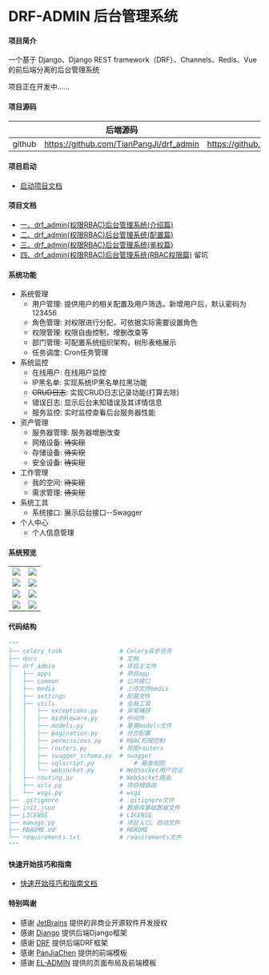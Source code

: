 # DRF-ADMIN 后台管理系统

#### 项目简介
一个基于 Django、Django REST framework（DRF）、Channels、Redis、Vue的前后端分离的后台管理系统

项目正在开发中......

#### 项目源码
|     |   后端源码  |   前端源码  |
|---  |--- | --- |
|  github   |  https://github.com/TianPangJi/drf_admin   |  https://github.com/TianPangJi/fe_admin   |

#### 项目启动
* [启动项目文档](https://github.com/TianPangJi/drf_admin/blob/master/doc/run_drf.md)

#### 项目文档
* [一、drf_admin(权限RBAC)后台管理系统(介绍篇)](https://blog.csdn.net/Mr_w_ang/article/details/111303774)
* [二、drf_admin(权限RBAC)后台管理系统(配置篇)](https://blog.csdn.net/Mr_w_ang/article/details/113483668)
* [三、drf_admin(权限RBAC)后台管理系统(鉴权篇)](https://blog.csdn.net/Mr_w_ang/article/details/113484448)
* [四、drf_admin(权限RBAC)后台管理系统(RBAC权限篇)]() 留坑

####  系统功能
- 系统管理
    - 用户管理: 提供用户的相关配置及用户筛选，新增用户后，默认密码为123456
    - 角色管理: 对权限进行分配，可依据实际需要设置角色
    - 权限管理: 权限自由控制，增删改查等
    - 部门管理: 可配置系统组织架构，树形表格展示
    - 任务调度: Cron任务管理
- 系统监控
    - 在线用户: 在线用户监控
    - IP黑名单: 实现系统IP黑名单拉黑功能
    - ~~CRUD日志~~: 实现CRUD日志记录功能(打算去除)
    - 错误日志: 显示后台未知错误及其详情信息
    - 服务监控: 实时监控查看后台服务器性能
- 资产管理
    - 服务器管理: 服务器增删改查
    - 网络设备: ~~待实现~~
    - 存储设备: ~~待实现~~
    - 安全设备: ~~待实现~~
- 工作管理
    - 我的空间: ~~待实现~~
    - 需求管理: ~~待实现~~
- 系统工具
    - 系统接口: 展示后台接口--Swagger
- 个人中心
    - 个人信息管理

#### 系统预览
<table>
    <tr>
        <td><img src="https://img-blog.csdnimg.cn/2020111416290077.png" border="0" /></td>
        <td><img src="https://img-blog.csdnimg.cn/20201114162859446.png" border="0" /></td>
    </tr>
    <tr>
        <td><img src="https://img-blog.csdnimg.cn/20201114162858969.png" border="0" /></td>
        <td><img src="https://img-blog.csdnimg.cn/20201114162858867.png" border="0" /></td>
    </tr>
    <tr>
        <td><img src="https://img-blog.csdnimg.cn/20201114162858866.png" border="0" /></td>
        <td><img src="https://img-blog.csdnimg.cn/20201114162858950.png" border="0" /></td>
    </tr>
    <tr>
        <td><img src="https://img-blog.csdnimg.cn/20201114162858834.png" border="0" /></td>
        <td><img src="https://img-blog.csdnimg.cn/20201114162859656.png" border="0" /></td>
    </tr>
</table>

#### 代码结构
```python
"""
├── celery_task                # Celery异步任务
├── docs                       # 文档
├── drf_admin                  # 项目主文件
│   ├── apps                   # 项目app
│   ├── common                 # 公共接口
│   ├── media                  # 上传文件media
│   ├── settings               # 配置文件
│   ├── utils                  # 全局工具
│   │   ├── exceptions.py      # 异常捕获
│   │   ├── middleware.py      # 中间件
│   │   ├── models.py          # 基类models文件
│   │   ├── pagination.py      # 分页配置
│   │   ├── permissions.py     # RBAC权限控制
│   │   ├── routers.py         # 视图routers
│   │   ├── swagger_schema.py  # swagger
│   │   ├── sqlscript.py           # 基类视图
│   │   └── websocket.py       # WebSocket用户验证
│   ├── routing.py             # WebSocket路由
│   ├── urls.py                # 项目根路由
│   └── wsgi.py                # wsgi
├── .gitignore                 # .gitignore文件
├── init.json                  # 数据库基础数据文件
├── LICENSE                    # LICENSE
├── manage.py                  # 项目入口、启动文件
├── README.md                  # README
└── requirements.txt           # requirements文件
"""
```

#### 快速开始技巧和指南
* [快速开始技巧和指南文档](https://github.com/TianPangJi/drf_admin/blob/master/doc/quick_start.md)

#### 特别鸣谢
- 感谢 [JetBrains](https://www.jetbrains.com/) 提供的非商业开源软件开发授权
- 感谢 [Django](https://github.com/django/django) 提供后端Django框架
- 感谢 [DRF](https://github.com/encode/django-rest-framework) 提供后端DRF框架
- 感谢 [PanJiaChen](https://github.com/PanJiaChen/vue-element-admin) 提供的前端模板
- 感谢 [EL-ADMIN](https://github.com/elunez/eladmin) 提供的页面布局及前端模板
